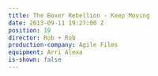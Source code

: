```yaml
---
title: The Boxer Rebellion - Keep Moving
date: 2013-09-11 19:27:00 Z
position: 19
director: Rob + Rob
production-company: Agile Films
equipment: Arri Alexa
is-shown: false
---
```



